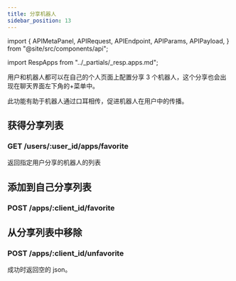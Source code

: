 ```yaml
---
title: 分享机器人
sidebar_position: 13
---
```


import {
  APIMetaPanel,
  APIRequest,
  APIEndpoint,
  APIParams,
  APIPayload,
} from "@site/src/components/api";

import RespApps from "../_partials/_resp.apps.md";

用户和机器人都可以在自己的个人页面上配置分享 3 个机器人，这个分享也会出现在聊天界面左下角的+菜单中。

此功能有助于机器人通过口耳相传，促进机器人在用户中的传播。

## 获得分享列表

### GET /users/:user_id/apps/favorite

返回指定用户分享的机器人的列表

<APIEndpoint url="/users/:user_id/apps/favorite" />

<APIMetaPanel scope="Authorized" />

<APIParams p-user_id="The user's user_id." p-user_id-required={true} />

<APIRequest
  title="Get share list"
  url="/users/06aed1e3-bd77-4a59-991a-5bb5ae6fbb09/apps/favorite"
/>

<RespApps />

## 添加到自己分享列表

### POST /apps/:client_id/favorite

<APIEndpoint url="/apps/:client_id/favorite" />

<APIMetaPanel scope="Authorized" />

<APIParams
  p-client_id="The application's client_id who you are adding to your share list."
  p-client_id-required={true}
/>

<APIRequest
  title="Add to share list"
  method="POST"
  url="/apps/06aed1e3-bd77-4a59-991a-5bb5ae6fbb09/favorite"
/>

<RespApps />

## 从分享列表中移除

### POST /apps/:client_id/unfavorite

<APIEndpoint url="/apps/:client_id/unfavorite" />

<APIMetaPanel scope="Authorized" />

<APIParams
  p-client_id="The application's client_id who you are removing from your share list."
  p-client_id-required={true}
/>

<APIRequest
  title="Delete from share list"
  method="POST"
  url="/apps/06aed1e3-bd77-4a59-991a-5bb5ae6fbb09/unfavorite"
/>

成功时返回空的 json。
